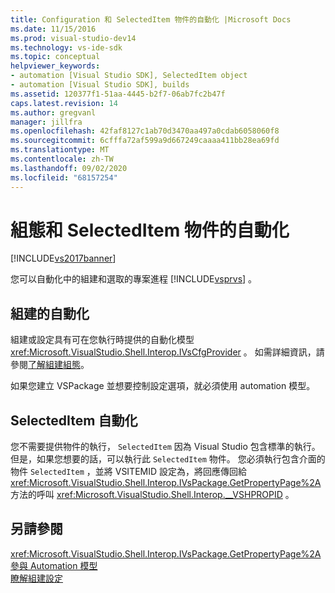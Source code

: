 ```yaml
---
title: Configuration 和 SelectedItem 物件的自動化 |Microsoft Docs
ms.date: 11/15/2016
ms.prod: visual-studio-dev14
ms.technology: vs-ide-sdk
ms.topic: conceptual
helpviewer_keywords:
- automation [Visual Studio SDK], SelectedItem object
- automation [Visual Studio SDK], builds
ms.assetid: 120377f1-51aa-4445-b2f7-06ab7fc2b47f
caps.latest.revision: 14
ms.author: gregvanl
manager: jillfra
ms.openlocfilehash: 42faf8127c1ab70d3470aa497a0cdab6058060f8
ms.sourcegitcommit: 6cfffa72af599a9d667249caaaa411bb28ea69fd
ms.translationtype: MT
ms.contentlocale: zh-TW
ms.lasthandoff: 09/02/2020
ms.locfileid: "68157254"
---
```

# <a name="automation-for-configuration-and-selecteditem-objects"></a>組態和 SelectedItem 物件的自動化
[!INCLUDE[vs2017banner](../../includes/vs2017banner.md)]

您可以自動化中的組建和選取的專案進程 [!INCLUDE[vsprvs](../../includes/vsprvs-md.md)] 。  
  
## <a name="automation-for-builds"></a>組建的自動化  
 組建或設定具有可在您執行時提供的自動化模型 <xref:Microsoft.VisualStudio.Shell.Interop.IVsCfgProvider> 。 如需詳細資訊，請參閱[了解組建組態](../../ide/understanding-build-configurations.md)。  
  
 如果您建立 VSPackage 並想要控制設定選項，就必須使用 automation 模型。  
  
## <a name="automation-for-selecteditem"></a>SelectedItem 自動化  
 您不需要提供物件的執行， `SelectedItem` 因為 Visual Studio 包含標準的執行。 但是，如果您想要的話，可以執行此 `SelectedItem` 物件。 您必須執行包含介面的物件 `SelectedItem` ，並將 VSITEMID 設定為，將回應傳回給 <xref:Microsoft.VisualStudio.Shell.Interop.IVsPackage.GetPropertyPage%2A> 方法的呼叫 <xref:Microsoft.VisualStudio.Shell.Interop.__VSHPROPID> 。  
  
## <a name="see-also"></a>另請參閱  
 <xref:Microsoft.VisualStudio.Shell.Interop.IVsPackage.GetPropertyPage%2A>   
 [參與 Automation 模型](../../extensibility/internals/contributing-to-the-automation-model.md)   
 [瞭解組建設定](../../ide/understanding-build-configurations.md)
